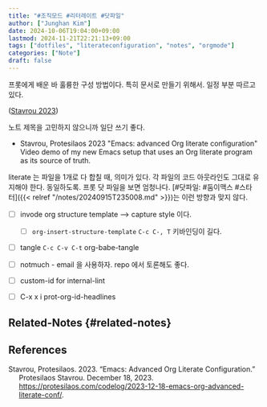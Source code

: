 ```yaml
---
title: "#조직모드 #리터레이트 #닷파일"
author: ["Junghan Kim"]
date: 2024-10-06T19:04:00+09:00
lastmod: 2024-11-21T22:21:13+09:00
tags: ["dotfiles", "literateconfiguration", "notes", "orgmode"]
categories: ["Note"]
draft: false
---
```


프롯에게 배운 바 훌륭한 구성 방법이다. 특히 문서로 만들기 위해서. 일정 부분 따르고 있다.

<!--more-->

(<a href="#citeproc_bib_item_1">Stavrou 2023</a>)

노트 제목을 고민하지 않으니까 일단 쓰기 좋다.

-   Stavrou, Protesilaos 2023 "Emacs: advanced Org literate configuration" Video demo of my new Emacs setup that uses an Org literate program as its source of truth.

literate 는 파일을 1개로 다 합칠 때, 의미가 있다. 각 파일의 코드 아웃라인도 그대로 유지해야 한다. 동일하도록. 프롯 닷 파일을 보면 엄청나다. [#닷파일: #둠이맥스 #스타터]({{< relref "/notes/20240915T235008.md" >}})는 이런 방향과 맞지 않다.

-   [ ] invode org structure template --&gt; capture style 이다.
    -   [ ] `org-insert-structure-template` `C-c C-, T` 키바인딩이 길다.
-   [ ] tangle `C-c C-v C-t` org-babe-tangle
-   [ ] notmuch - email 을 사용하자. repo 에서 토론해도 좋다.
-   [ ] custom-id for internal-lint
-   [ ] C-x x i prot-org-id-headlines


## Related-Notes {#related-notes}

## References

<style>.csl-entry{text-indent: -1.5em; margin-left: 1.5em;}</style><div class="csl-bib-body">
  <div class="csl-entry"><a id="citeproc_bib_item_1"></a>Stavrou, Protesilaos. 2023. “Emacs: Advanced Org Literate Configuration.” Protesilaos Stavrou. December 18, 2023. <a href="https://protesilaos.com/codelog/2023-12-18-emacs-org-advanced-literate-conf/">https://protesilaos.com/codelog/2023-12-18-emacs-org-advanced-literate-conf/</a>.</div>
</div>
